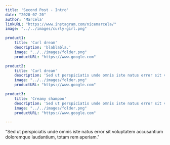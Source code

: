 ```yaml
---
title: 'Second Post - Intro'
date: "2020-07-20"
author: 'Marcela'
linkURL: "https://www.instagram.com/nicemarcela/"
image: "../../images/curly-girl.png"

product1: 
    title: 'Curl dream'
    description: 'blablabla.'
    image: "../../images/folder.png"
    productURL: "https://www.google.com"

product2: 
    title: 'Curl dream'
    description: 'Sed ut perspiciatis unde omnis iste natus error sit voluptatem accusantium doloremque laudantium, totam rem aperiam.'
    image: "../../images/folder.png"
    productURL: "https://www.google.com"

product3: 
    title: 'Creamy shampoo'
    description: 'Sed ut perspiciatis unde omnis iste natus error sit voluptatem accusantium doloremque laudantium, totam rem aperiam.'
    image: "../../images/folder.png"
    productURL: "https://www.google.com"

---
```


"Sed ut perspiciatis unde omnis iste natus error sit voluptatem accusantium doloremque laudantium, totam rem aperiam."